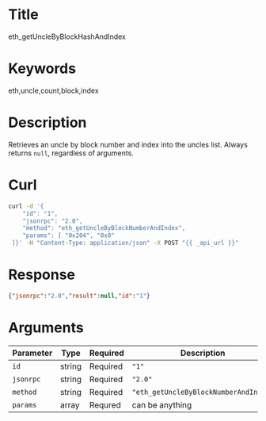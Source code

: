 # Title

eth_getUncleByBlockHashAndIndex

# Keywords

eth,uncle,count,block,index

# Description

Retrieves an uncle by block number and index into the uncles list. Always returns `null`, regardless of arguments.

# Curl

```sh
curl -d '{
    "id": "1",
    "jsonrpc": "2.0",
    "method": "eth_getUncleByBlockNumberAndIndex",
    "params": [ "0x204", "0x0"
 ]}' -H "Content-Type: application/json" -X POST "{{ _api_url }}"
```

# Response

```json
{"jsonrpc":"2.0","result":null,"id":"1"}
```

# Arguments

| Parameter | Type   | Required | Description                           |
|-----------|--------|----------|---------------------------------------|
| `id`      | string | Required | `"1"`                                 |
| `jsonrpc` | string | Required | `"2.0"`                               |
| `method`  | string | Required | `"eth_getUncleByBlockNumberAndIndex"` |
| `params`  | array  | Requred  | can be anything                       |
